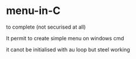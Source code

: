 # menu-in-C
to complete (not securised at all)

It permit to create simple menu on windows cmd

it canot be initialised with au loop but steel working
